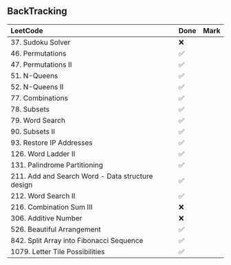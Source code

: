 ## BackTracking

|          LeetCode                 | Done | Mark |
| :---                              | ---- | ---- |
| 37. Sudoku Solver |  ❌  |    |
| 46. Permutations |  ✅  |    |
| 47. Permutations II |  ✅  |    |
| 51. N-Queens |  ✅  |    |
| 52. N-Queens II |  ✅  |    |
| 77. Combinations |  ✅  |    |
| 78. Subsets |  ✅  |    |
| 79. Word Search |  ✅  |    |
| 90. Subsets II |  ✅  |    |
| 93. Restore IP Addresses |  ✅  |    |
| 126. Word Ladder II |  ✅  |    |
| 131. Palindrome Partitioning |  ✅  |    |
| 211. Add and Search Word - Data structure design |  ✅  |    |
| 212. Word Search II |  ✅  |    |
| 216. Combination Sum III |  ❌  |    |
| 306. Additive Number |  ❌  |    |
| 526. Beautiful Arrangement |  ✅  |    |
| 842. Split Array into Fibonacci Sequence |  ✅  |    |
| 1079. Letter Tile Possibilities |  ✅  |    |
